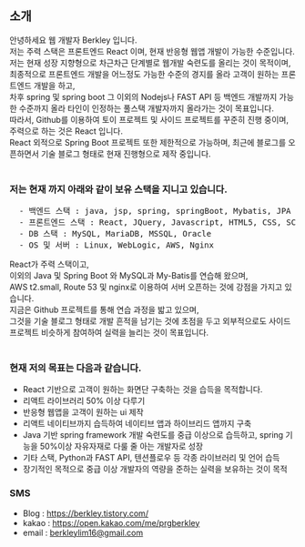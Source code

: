 ## 소개
안녕하세요 웹 개발자 Berkley 입니다. <br/>
저는 주력 스택은 프론트엔드 React 이며, 현재 반응형 웹앱 개발이 가능한 수준입니다.<br/>
저는 현재 성장 지향형으로 차근차근 단계별로 웹개발 숙련도를 올리는 것이 목적이며,<br/>
최종적으로 프론트엔드 개발을 어느정도 가능한 수준의 경지를 올라 고객이 원하는 프론트엔드 개발을 하고, <br/>
차후 spring 및 spring boot 그 이외의 Nodejs나 FAST API 등 백엔드 개발까지 가능한 수준까지 올라 타인이 인정하는 풀스택 개발자까지 올라가는 것이 목표입니다. <br/> 
따라서, Github를 이용하여 토이 프로젝트 및 사이드 프로젝트를 꾸준히 진행 중이며, 주력으로 하는 것은 React 입니다. <br/>
React 외적으로 Spring Boot 프로젝트 또한 제한적으로 가능하며, 최근에 블로그를 오픈하면서 기술 블로그 형태로 현재 진행형으로 제작 중입니다. <br/><br/>

### 저는 현재 까지 아래와 같이 보유 스택을 지니고 있습니다.
<pre>
  - 백엔드 스택 : java, jsp, spring, springBoot, Mybatis, JPA
  - 프론트엔드 스택 : React, JQuery, Javascript, HTML5, CSS, SCSS/SASS
  - DB 스택 : MySQL, MariaDB, MSSQL, Oracle
  - OS 및 서버 : Linux, WebLogic, AWS, Nginx
</pre>

React가 주력 스택이고, <br/>
이외의 Java 및 Spring Boot 와 MySQL과 My-Batis를 연습해 왔으며,<br/>
AWS t2.small, Route 53 및 nginx로 이용하여 서버 오픈하는 것에 강점을 가지고 있습니다. <br/>
지금은 Github 프로젝트를 통해 연습 과정을 밟고 있으며, <br/>
그것을 기술 블로그 형태로 개발 흔적을 남기는 것에 초점을 두고 외부적으로도 사이드 프로젝트 비슷하게 참여하여 실력을 늘리는 것이 목표입니다. <br/><br/>

### 현재 저의 목표는 다음과 같습니다.
- React 기반으로 고객이 원하는 화면단 구축하는 것을 습득을 목적합니다.
- 리액트 라이브러리 50% 이상 다루기
- 반응형 웹앱을 고객이 원하는 ui 제작
- 리액트 네이티브까지 습득하여 네이티브 앱과 하이브리드 앱까지 구축
- Java 기반 spring framework 개발 숙련도를 중급 이상으로 습득하고, spring 기능을 50%이상 자유자재로 다룰 줄 아는 개발자로 성장
- 기타 스택, Python과 FAST API, 텐션플로우 등 각종 라이브러리 및 언어 습득
- 장기적인 목적으로 중급 이상 개발자의 역량을 준하는 실력을 보유하는 것이 목적 

### SMS
- Blog : https://berkley.tistory.com/
- kakao : https://open.kakao.com/me/prgberkley
- email : berkleylim16@gmail.com

